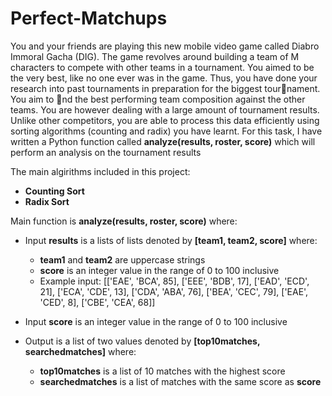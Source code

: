 # Perfect-Matchups
You and your friends are playing this new mobile video game called Diabro Immoral Gacha (DIG). The game revolves around building a team of M characters to compete with other teams in a tournament. You aimed to be the very best, like no one ever was in the game.
Thus, you have done your research into past tournaments in preparation for the biggest tournament. You aim to nd the best performing team composition against the other teams. You are however dealing with a large amount of tournament results. Unlike other competitors, you are able to process this data efficiently using sorting algorithms (counting and radix)
you have learnt.
For this task, I have written a Python function called **analyze(results, roster, score)** which will perform an analysis on the tournament results

The main algirithms included in this project:
- **Counting Sort**
- **Radix Sort**

Main function is **analyze(results, roster, score)** where: 
  - Input **results** is a lists of lists denoted by **[team1, team2, score]** where:
    - **team1** and **team2** are uppercase strings
    - **score** is an integer value in the range of 0 to 100 inclusive
    - Example input: [['EAE', 'BCA', 85], ['EEE', 'BDB', 17], ['EAD', 'ECD', 21], ['ECA', 'CDE', 13], ['CDA', 'ABA', 76], ['BEA', 'CEC', 79], ['EAE', 'CED', 8], ['CBE', 'CEA', 68]]
  
  - Input **score** is an integer value in the range of 0 to 100 inclusive
  
  - Output is a list of two values denoted by **[top10matches, searchedmatches]** where:
    - **top10matches** is a list of 10 matches with the highest score
    - **searchedmatches** is a list of matches with the same score as **score**
